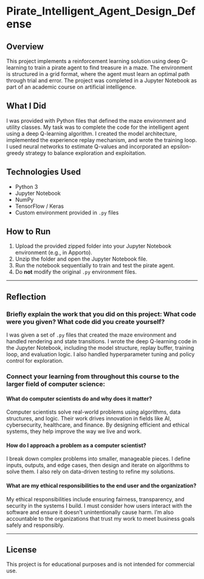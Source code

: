 # Pirate_Intelligent_Agent_Design_Defense

## Overview

This project implements a reinforcement learning solution using deep Q-learning to train a pirate agent to find treasure in a maze. The environment is structured in a grid format, where the agent must learn an optimal path through trial and error. The project was completed in a Jupyter Notebook as part of an academic course on artificial intelligence.

## What I Did

I was provided with Python files that defined the maze environment and utility classes. My task was to complete the code for the intelligent agent using a deep Q-learning algorithm. I created the model architecture, implemented the experience replay mechanism, and wrote the training loop. I used neural networks to estimate Q-values and incorporated an epsilon-greedy strategy to balance exploration and exploitation.

## Technologies Used

- Python 3
- Jupyter Notebook
- NumPy
- TensorFlow / Keras
- Custom environment provided in `.py` files

## How to Run

1. Upload the provided zipped folder into your Jupyter Notebook environment (e.g., in Apporto).
2. Unzip the folder and open the Jupyter Notebook file.
3. Run the notebook sequentially to train and test the pirate agent.
4. Do **not** modify the original `.py` environment files.

---

## Reflection

### Briefly explain the work that you did on this project: What code were you given? What code did you create yourself?

I was given a set of `.py` files that created the maze environment and handled rendering and state transitions. I wrote the deep Q-learning code in the Jupyter Notebook, including the model structure, replay buffer, training loop, and evaluation logic. I also handled hyperparameter tuning and policy control for exploration.

### Connect your learning from throughout this course to the larger field of computer science:

#### What do computer scientists do and why does it matter?

Computer scientists solve real-world problems using algorithms, data structures, and logic. Their work drives innovation in fields like AI, cybersecurity, healthcare, and finance. By designing efficient and ethical systems, they help improve the way we live and work.

#### How do I approach a problem as a computer scientist?

I break down complex problems into smaller, manageable pieces. I define inputs, outputs, and edge cases, then design and iterate on algorithms to solve them. I also rely on data-driven testing to refine my solutions.

#### What are my ethical responsibilities to the end user and the organization?

My ethical responsibilities include ensuring fairness, transparency, and security in the systems I build. I must consider how users interact with the software and ensure it doesn’t unintentionally cause harm. I’m also accountable to the organizations that trust my work to meet business goals safely and responsibly.

---

## License

This project is for educational purposes and is not intended for commercial use.
